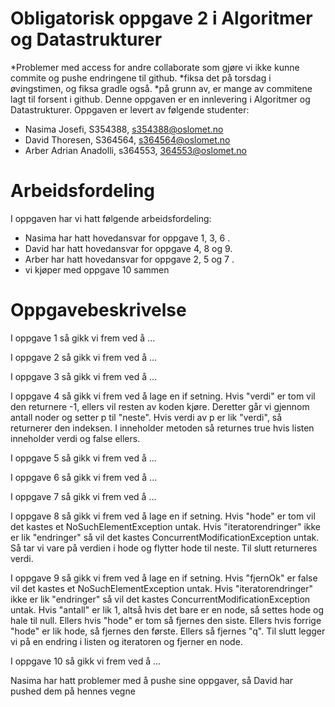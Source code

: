 
# Obligatorisk oppgave 2 i Algoritmer og Datastrukturer
*Problemer med access for andre collaborate som gjøre vi ikke kunne commite og pushe endringene til github. 
*fiksa det på torsdag i øvingstimen, og fiksa gradle også. 
*på grunn av, er mange av commitene lagt til forsent i github. 
Denne oppgaven er en innlevering i Algoritmer og Datastrukturer. 
Oppgaven er levert av følgende studenter:
* Nasima Josefi, S354388, s354388@oslomet.no
* David Thoresen, S364564, s364564@oslomet.no
* Arber Adrian Anadolli, s364553, 364553@oslomet.no

# Arbeidsfordeling

I oppgaven har vi hatt følgende arbeidsfordeling:
* Nasima har hatt hovedansvar for oppgave 1, 3, 6 . 
* David har hatt hovedansvar for oppgave 4, 8 og 9.
* Arber har hatt hovedansvar for oppgave 2, 5 og 7 . 
* vi kjøper med oppgave 10 sammen 

# Oppgavebeskrivelse

I oppgave 1 så gikk vi frem ved å ...

I oppgave 2 så gikk vi frem ved å ...

I oppgave 3 så gikk vi frem ved å ...

I oppgave 4 så gikk vi frem ved å lage en if setning.
Hvis "verdi" er tom vil den returnere -1, ellers vil resten av koden kjøre.
Deretter går vi gjennom antall noder og setter p til "neste".
Hvis verdi av p er lik "verdi", så returnerer den indeksen.
I inneholder metoden så returnes true hvis listen inneholder verdi og false ellers.

I oppgave 5 så gikk vi frem ved å ...

I oppgave 6 så gikk vi frem ved å ...

I oppgave 7 så gikk vi frem ved å ...

I oppgave 8 så gikk vi frem ved å lage en if setning.
Hvis "hode" er tom vil det kastes et NoSuchElementException untak.
Hvis "iteratorendringer" ikke er lik "endringer" så vil det kastes ConcurrentModificationException untak.
Så tar vi vare på verdien i hode og flytter hode til neste.
Til slutt returneres verdi.

I oppgave 9 så gikk vi frem ved å lage en if setning.
Hvis "fjernOk" er false vil det kastes et NoSuchElementException untak.
Hvis "iteratorendringer" ikke er lik "endringer" så vil det kastes ConcurrentModificationException untak.
Hvis "antall" er lik 1, altså hvis det bare er en node, så settes hode og hale til null.
Ellers hvis "hode" er tom så fjernes den siste.
Ellers hvis forrige "hode" er lik hode, så fjernes den første.
Ellers så fjernes "q".
Til slutt legger vi på en endring i listen og iteratoren og fjerner en node.

I oppgave 10 så gikk vi frem ved å ...

Nasima har hatt problemer med å pushe sine oppgaver, så David har pushed dem på hennes vegne